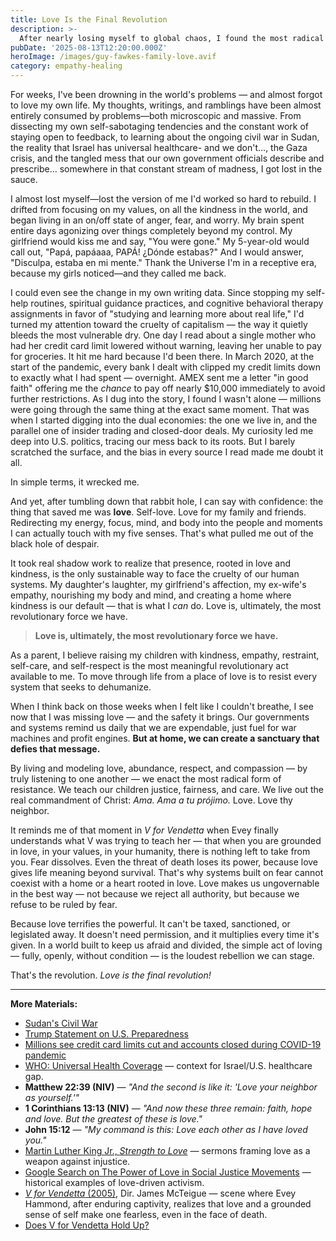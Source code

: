 ```yaml
---
title: Love Is the Final Revolution
description: >-
  After nearly losing myself to global chaos, I found the most radical act isn't outrage — it's love. A reflection on politics, fear, and why building a home rooted in kindness may be the ultimate rebellion.
pubDate: '2025-08-13T12:20:00.000Z'
heroImage: /images/guy-fawkes-family-love.avif
category: empathy-healing
---
```


For weeks, I've been drowning in the world's problems — and almost forgot to love my own life. My thoughts, writings, and ramblings have been almost entirely consumed by problems—both microscopic and massive. From dissecting my own self-sabotaging tendencies and the constant work of staying open to feedback, to learning about the ongoing civil war in Sudan, the reality that Israel has universal healthcare- and we don't..., the Gaza crisis, and the tangled mess that our own government officials describe and prescribe… somewhere in that constant stream of madness, I got lost in the sauce.

I almost lost myself—lost the version of me I'd worked so hard to rebuild. I drifted from focusing on my values, on all the kindness in the world, and began living in an on/off state of anger, fear, and worry. My brain spent entire days agonizing over things completely beyond my control. My girlfriend would kiss me and say, "You were gone." My 5-year-old would call out, "Papá, papáaaa, PAPÁ! ¿Dónde estabas?" And I would answer, "Disculpa, estaba en mi mente." Thank the Universe I'm in a receptive era, because my girls noticed—and they called me back.

I could even see the change in my own writing data. Since stopping my self-help routines, spiritual guidance practices, and cognitive behavioral therapy assignments in favor of "studying and learning more about real life," I'd turned my attention toward the cruelty of capitalism — the way it quietly bleeds the most vulnerable dry. One day I read about a single mother who had her credit card limit lowered without warning, leaving her unable to pay for groceries. It hit me hard because I'd been there. In March 2020, at the start of the pandemic, every bank I dealt with clipped my credit limits down to exactly what I had spent — overnight. AMEX sent me a letter "in good faith" offering me the _chance_ to pay off nearly $10,000 immediately to avoid further restrictions. As I dug into the story, I found I wasn't alone — millions were going through the same thing at the exact same moment. That was when I started digging into the dual economies: the one we live in, and the parallel one of insider trading and closed-door deals. My curiosity led me deep into U.S. politics, tracing our mess back to its roots. But I barely scratched the surface, and the bias in every source I read made me doubt it all.

In simple terms, it wrecked me.

And yet, after tumbling down that rabbit hole, I can say with confidence: the thing that saved me was **love**. Self-love. Love for my family and friends. Redirecting my energy, focus, mind, and body into the people and moments I can actually touch with my five senses. That's what pulled me out of the black hole of despair.

It took real shadow work to realize that presence, rooted in love and kindness, is the only sustainable way to face the cruelty of our human systems. My daughter's laughter, my girlfriend's affection, my ex-wife's empathy, nourishing my body and mind, and creating a home where kindness is our default — that is what I _can_ do. Love is, ultimately, the most revolutionary force we have.

> **Love is, ultimately, the most revolutionary force we have.**

As a parent, I believe raising my children with kindness, empathy, restraint, self-care, and self-respect is the most meaningful revolutionary act available to me. To move through life from a place of love is to resist every system that seeks to dehumanize.

When I think back on those weeks when I felt like I couldn't breathe, I see now that I was missing love — and the safety it brings. Our governments and systems remind us daily that we are expendable, just fuel for war machines and profit engines. **But at home, we can create a sanctuary that defies that message.**

By living and modeling love, abundance, respect, and compassion — by truly listening to one another — we enact the most radical form of resistance. We teach our children justice, fairness, and care. We live out the real commandment of Christ: _Ama. Ama a tu prójimo._ Love. Love thy neighbor.

It reminds me of that moment in _V for Vendetta_ when Evey finally understands what V was trying to teach her — that when you are grounded in love, in your values, in your humanity, there is nothing left to take from you. Fear dissolves. Even the threat of death loses its power, because love gives life meaning beyond survival. That's why systems built on fear cannot coexist with a home or a heart rooted in love. Love makes us ungovernable in the best way — not because we reject all authority, but because we refuse to be ruled by fear.

Because love terrifies the powerful. It can't be taxed, sanctioned, or legislated away. It doesn't need permission, and it multiplies every time it's given. In a world built to keep us afraid and divided, the simple act of loving — fully, openly, without condition — is the loudest rebellion we can stage.

That's the revolution. *Love is the final revolution!*

---

**More Materials:**

- <a href="https://www.theatlantic.com/magazine/archive/2025/09/sudan-civil-war-humanitarian-crisis/683563/" target="_blank" rel="noopener noreferrer">Sudan's Civil War</a>
- <a href="https://www.yahoo.com/news/articles/trump-says-us-fully-prepared-233417929.html" target="_blank" rel="noopener noreferrer">Trump Statement on U.S. Preparedness</a>
- <a href="https://abc7.com/post/credit-card-limit-lowered-account-closed-lending-tree-crunch/10944794/" target="_blank" rel="noopener noreferrer">Millions see credit card limits cut and accounts closed during COVID-19 pandemic</a>
- <a href="https://www.who.int/news-room/fact-sheets/detail/universal-health-coverage-\(uhc\)" target="_blank" rel="noopener noreferrer">WHO: Universal Health Coverage</a> — context for Israel/U.S. healthcare gap.
- **Matthew 22:39 (NIV)** — _"And the second is like it: 'Love your neighbor as yourself.'"_
- **1 Corinthians 13:13 (NIV)** — _"And now these three remain: faith, hope and love. But the greatest of these is love."_
- **John 15:12** — _"My command is this: Love each other as I have loved you."_
- <a href="https://kinginstitute.stanford.edu/strength-love" target="_blank" rel="noopener noreferrer">Martin Luther King Jr., _Strength to Love_</a> — sermons framing love as a weapon against injustice.
- <a href="https://letmegooglethat.com/?q=The+Power+of+Love+in+Social+Justice+Movements" target="_blank" rel="noopener noreferrer">Google Search on The Power of Love in Social Justice Movements</a> — historical examples of love-driven activism.
- <a href="https://en.wikipedia.org/wiki/V_for_Vendetta_(film)" target="_blank" rel="noopener noreferrer">_V for Vendetta_ (2005)</a>, Dir. James McTeigue — scene where Evey Hammond, after enduring captivity, realizes that love and a grounded sense of self make one fearless, even in the face of death.
- <a href="https://www.gq.com/story/does-v-for-vendetta-hold-up" target="_blank" rel="noopener noreferrer">Does V for Vendetta Hold Up?</a>
